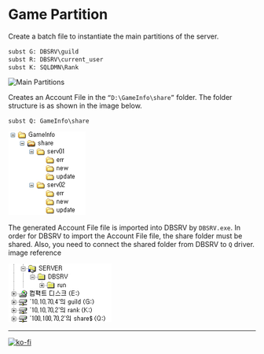# Game Partition

Create a batch file to instantiate the main partitions of the server.

```batch
subst G: DBSRV\guild
subst R: DBSRV\current_user
subst K: SQLDMN\Rank
```

![Main Partitions]()

Creates an Account File in the `“D:\GameInfo\share”` folder. The folder structure is as shown in the image below.

```batch
subst Q: GameInfo\share
```

![GameInfo](https://github.com/FernandoCalmet/Tantra/blob/master/extras/img/installation/disk_management/GameInfo.png?raw=true)

The generated Account File file is imported into DBSRV by `DBSRV.exe`.
In order for DBSRV to import the Account File file, the share folder must be shared.
Also, you need to connect the shared folder from DBSRV to `Q` driver. image reference

![DBSRV](https://github.com/FernandoCalmet/Tantra/blob/master/extras/img/installation/disk_management/DBSRV.png?raw=true)

---

[![ko-fi](https://www.ko-fi.com/img/githubbutton_sm.svg)](https://ko-fi.com/T6T41JKMI)
